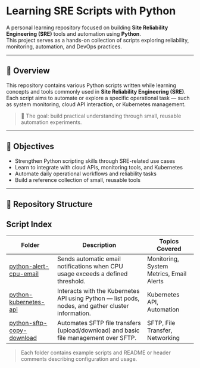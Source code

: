 # Learning SRE Scripts with Python

A personal learning repository focused on building **Site Reliability Engineering (SRE)** tools and automation using **Python**.  
This project serves as a hands-on collection of scripts exploring reliability, monitoring, automation, and DevOps practices.

---

## 🧭 Overview

This repository contains various Python scripts written while learning concepts and tools commonly used in **Site Reliability Engineering (SRE)**.  
Each script aims to automate or explore a specific operational task — such as system monitoring, cloud API interaction, or Kubernetes management.

> 🧩 The goal: build practical understanding through small, reusable automation experiments.

---

## 🎯 Objectives

- Strengthen Python scripting skills through SRE-related use cases  
- Learn to integrate with cloud APIs, monitoring tools, and Kubernetes  
- Automate daily operational workflows and reliability tasks  
- Build a reference collection of small, reusable tools  

---

## 🧩 Repository Structure

## Script Index

| Folder | Description | Topics Covered |
|--------|-------------|----------------|
| [python-alert-cpu-email](https://github.com/Adhito/learning-sre-scripts-python/tree/main/python-alert-cpu-email) | Sends automatic email notifications when CPU usage exceeds a defined threshold. | Monitoring, System Metrics, Email Alerts |
| [python-kubernetes-api](https://github.com/Adhito/learning-sre-scripts-python/tree/main/python-kubernetes-api) | Interacts with the Kubernetes API using Python — list pods, nodes, and gather cluster information. | Kubernetes API, Automation |
| [python-sftp-copy-download](https://github.com/Adhito/learning-sre-scripts-python/tree/main/python-sftp-copy-download) | Automates SFTP file transfers (upload/download) and basic file management over SFTP. | SFTP, File Transfer, Networking |

> Each folder contains example scripts and README or header comments describing configuration and usage.



